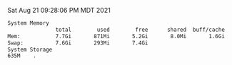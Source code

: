Sat Aug 21 09:28:06 PM MDT 2021
```bash
System Memory
               total        used        free      shared  buff/cache   available
Mem:           7.7Gi       871Mi       5.2Gi       8.0Mi       1.6Gi       6.5Gi
Swap:          7.6Gi       293Mi       7.4Gi
System Storage
635M	.
```
```bash
